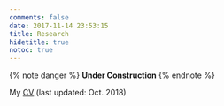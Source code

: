 ```yaml
---
comments: false
date: 2017-11-14 23:53:15
title: Research
hidetitle: true
notoc: true
---
```


{% note danger %}
__Under Construction__
{% endnote %}

My [CV](/assets/dl/cv.pdf) (last updated: Oct. 2018)
